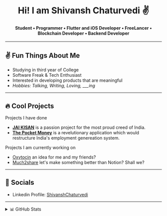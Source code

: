  <h1 align="center"> Hi! I am Shivansh Chaturvedi ✌️</h1>
 <h4 align="center"> Student • Programmer • Flutter and iOS Developer • FreeLancer  • Blockchain Developer • Backend Developer</h4>
 
 ---
 ## ✌️ Fun Things About Me
 
  - Studying in third year of College
  - Software Freak & Tech Enthusiast
  - Interested in developing products that are meaningful
  - *Hobbies: Talking, Writing, Loving, ___ing*
---
## 🔥 Cool Projects 
 Projects I have done
  - [**JAI KISAN**](https://github.com/Shivansh722/Jai_Kisan) is a passion project for the most proud creed of India.
  - [**The Pocket Money**](https://github.com/Shivansh722/the_pocket_money/tree/master) is a revelutionary application which would restructure India's employment genereation system.

    
Projects I am currently working on
 -  [Oxytocin](https://github.com/Shivansh722/Oxytocin) an idea for me and my friends?
 -  [Much2share](https://github.com/Shivansh722/much2share) let's make something better than Notion? Shall we?

--- 
## 🔗 Socials 

- Linkedin Profile: [ShivanshChaturvedi](https://www.linkedin.com/in/maishivansh/)


---
<details>
<summary> 📊 GitHub Stats </summary> 
  
![](https://github-readme-streak-stats.herokuapp.com/?user=Shivansh722&theme=dark&hide_border=false)

---

## 💻 Tech Stack

![LINUX](https://img.shields.io/badge/Linux-FCC624?style=for-the-badge&logo=linux&logoColor=black)
![TypeScript](https://img.shields.io/badge/typescript-%23007ACC.svg?style=for-the-badge&logo=typescript&logoColor=white) 
![Nest.js](https://img.shields.io/badge/Nest.js-%23404d59.svg?style=for-the-badge&logo=nestjs&logoColor=%2361DAFB) 
![Express.js](https://img.shields.io/badge/express.js-%23404d59.svg?style=for-the-badge&logo=express) 
![Javascript](https://img.shields.io/badge/Javascript-%23007ACC.svg?style=for-the-badge&logo=Javascript&logoColor=white) 
![Python](https://img.shields.io/badge/python-3670A0?style=for-the-badge&logo=python&logoColor=ffdd54) 
![C++](https://img.shields.io/badge/c++-%2300599C.svg?style=for-the-badge&logo=c%2B%2B&logoColor=white) 
![C](https://img.shields.io/badge/c-%2300599C.svg?style=for-the-badge&logo=c&logoColor=white) 
![Markdown](https://img.shields.io/badge/markdown-%23000000.svg?style=for-the-badge&logo=markdown&logoColor=white)
![MongoDB](https://img.shields.io/badge/MongoDB-%234ea94b.svg?style=for-the-badge&logo=mongodb&logoColor=white) 
![Postgres](https://img.shields.io/badge/postgres-%23316192.svg?style=for-the-badge&logo=postgresql&logoColor=white) 
![AWS](https://img.shields.io/badge/AWS-%23FF9900.svg?style=for-the-badge&logo=amazon-aws&logoColor=white) 
![Gimp Gnu Image Manipulation Program](https://img.shields.io/badge/Gimp-657D8B?style=for-the-badge&logo=gimp&logoColor=FFFFFF)

---
![Profile views](https://komarev.com/ghpvc/?username=Shivansh722&label=Profile+Views&color=green) 
